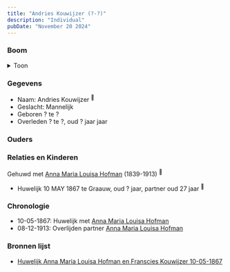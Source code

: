 ```yaml
---
title: "Andries Kouwijzer (?-?)"
description: "Individual"
pubDate: "November 20 2024"
---
```


### Boom
<details><summary>Toon</summary>

![test](https://www.plantuml.com/plantuml/svg/XP9FJy904CNl-oacSF14qgQAI1h-sgfHeWSkdiYqEy3QxIxPtQQffD_TXXRXfBV9pBptVfdCp3eqhiWbivbG1pIOGu9fjZEwK7offJRW32hRZ4WvjXUS81KcbTJMb1zS1Jdb2HdRjgmZGzfL1s9Nhgb4Q-78062X3IUpteiqKsHj6EOer6G20QiPku6FKvHbh9NqveeRGHPUTL6AhsyoFK0BBvxd1IFu5VUZ8BwB5qt2SIj8yXh2SO99jKcqSvB64vZ2z6fciqBA3Ig-IOssDj4DIhTKNqKhX1KQWV2c2s4HdlKsHtKX60BquqKKHC4VoRu7xyir-AFW0PuCOb7-3pA2nsW9_eCVd2NrcIeSbyIvKBlMUZN_RAo7zoUek87oRw4lnMxlAf9IbmrOpRfp3GRT1kleBmqs8yMRJ_W1)
</details>

### Gegevens
- Naam: Andries Kouwijzer <sup><a href="../s00051/" style="text-decoration:none" title="Huwelijk Anna Maria Louisa Hofman en Franscies Kouwijzer 10-05-1867">:link:</a></sup>
- Geslacht: Mannelijk
- Geboren ? te ? 
- Overleden ? te ?, oud ? jaar jaar 

### Ouders

### Relaties en Kinderen

Gehuwd met [Anna Maria Louisa Hofman](../i00036/) (1839-1913) <sup><a href="../s00051/" style="text-decoration:none" title="Huwelijk Anna Maria Louisa Hofman en Franscies Kouwijzer 10-05-1867">:link:</a></sup>
- Huwelijk 10 MAY 1867 te Graauw, oud ? jaar, partner oud 27 jaar <sup><a href="../s00051/" style="text-decoration:none" title="Huwelijk Anna Maria Louisa Hofman en Franscies Kouwijzer 10-05-1867">:link:</a></sup>

### Chronologie
- 10-05-1867: Huwelijk met [Anna Maria Louisa Hofman](../i00036/)
- 08-12-1913: Overlijden partner [Anna Maria Louisa Hofman](../i00036/)

### Bronnen lijst
- [Huwelijk Anna Maria Louisa Hofman en Franscies Kouwijzer 10-05-1867](../s00051/)